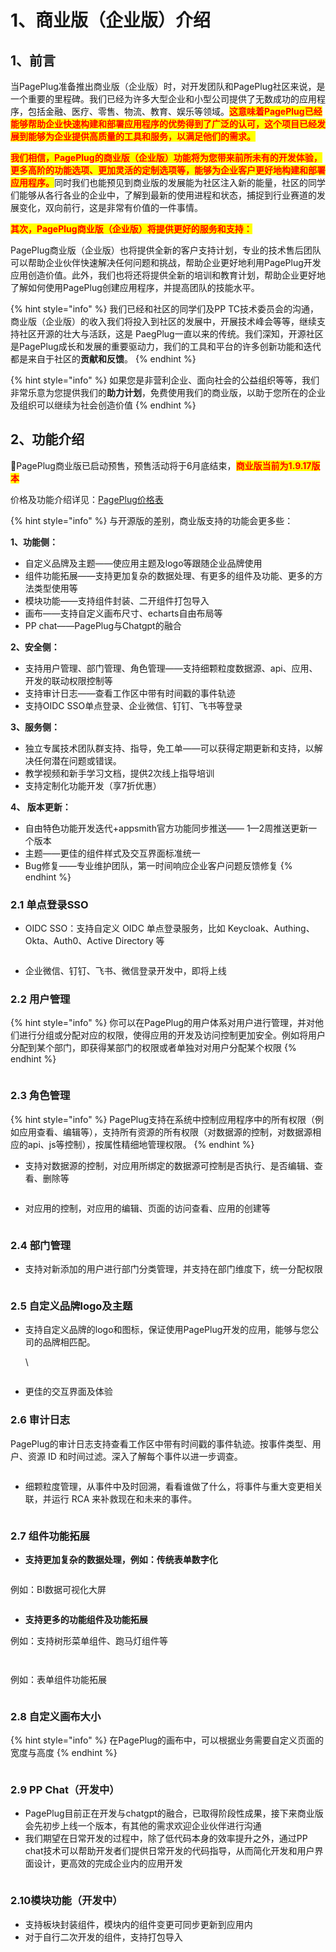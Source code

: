 # 1、商业版（企业版）介绍

## 1、前言

当PagePlug准备推出商业版（企业版）时，对开发团队和PagePlug社区来说，是一个重要的里程碑。我们已经为许多大型企业和小型公司提供了无数成功的应用程序，包括金融、医疗、零售、物流、教育、娱乐等领域。<mark style="color:red;">**这意味着PagePlug已经能够帮助企业快速构建和部署应用程序的优势得到了广泛的认可，这个项目已经发展到能够为企业提供高质量的工具和服务，以满足他们的需求。**</mark>



<mark style="color:red;">**我们相信，PagePlug的商业版（企业版）功能将为您带来前所未有的开发体验，更多高阶的功能选项、更加灵活的定制选项等，能够为企业客户更好地构建和部署应用程序。**</mark>同时我们也能预见到商业版的发展能为社区注入新的能量，社区的同学们能够从各行各业的企业中，了解到最新的使用进程和状态，捕捉到行业赛道的发展变化，双向前行，这是非常有价值的一件事情。



<mark style="color:red;">**其次，PagePlug商业版（企业版）将提供更好的服务和支持：**</mark>

PagePlug商业版（企业版）也将提供全新的客户支持计划，专业的技术售后团队可以帮助企业伙伴快速解决任何问题和挑战，帮助企业更好地利用PagePlug开发应用创造价值。此外，我们也将还将提供全新的培训和教育计划，帮助企业更好地了解如何使用PagePlug创建应用程序，并提高团队的技能水平。

{% hint style="info" %}
我们已经和社区的同学们及PP TC技术委员会的沟通，商业版（企业版）的收入我们将投入到社区的发展中，开展技术峰会等等，继续支持社区开源的壮大与活跃，这是 PaegPlug一直以来的传统。我们深知，开源社区是PagePlug成长和发展的重要驱动力，我们的工具和平台的许多创新功能和迭代都是来自于社区的**贡献和反馈**。
{% endhint %}

{% hint style="info" %}
如果您是非营利企业、面向社会的公益组织等等，我们非常乐意为您提供我们的**助力计划**，免费使用我们的商业版，以助于您所在的企业及组织可以继续为社会创造价值
{% endhint %}



## 2、功能介绍

📣PagePlug商业版已启动预售，预售活动将于6月底结束，<mark style="color:red;">**商业版当前为1.9.17版本**</mark>

价格及功能介绍详见：[PagePlug价格表](2-jia-ge-biao.md)

{% hint style="info" %}
与开源版的差别，商业版支持的功能会更多些：

**1、功能侧：**

* 自定义品牌及主题——使应用主题及logo等跟随企业品牌使用
* 组件功能拓展——支持更加复杂的数据处理、有更多的组件及功能、更多的方法类型使用等
* 模块功能——支持组件封装、二开组件打包导入
* 画布——支持自定义画布尺寸、echarts自由布局等
* PP chat——PagePlug与Chatgpt的融合

**2、安全侧：**

* 支持用户管理、部门管理、角色管理——支持细颗粒度数据源、api、应用、开发的联动权限控制等
* 支持审计日志——查看工作区中带有时间戳的事件轨迹
* 支持OIDC SSO单点登录、企业微信、钉钉、飞书等登录

**3、服务侧：**

* 独立专属技术团队群支持、指导，免工单——可以获得定期更新和支持，以解决任何潜在问题或错误。
* 教学视频和新手学习文档，提供2次线上指导培训
* 支持定制化功能开发（享7折优惠）

**4、 版本更新：**

* 自由特色功能开发迭代+appsmith官方功能同步推送—— 1—2周推送更新一个版本
* 主题——更佳的组件样式及交互界面标准统一
* Bug修复——专业维护团队，第一时间响应企业客户问题反馈修复
{% endhint %}



### 2.1 单点登录SSO

* OIDC SSO：支持自定义 OIDC 单点登录服务，比如 Keycloak、Authing、Okta、Auth0、Active Directory 等

<figure><img src="../.gitbook/assets/image (40).png" alt=""><figcaption></figcaption></figure>

* 企业微信、钉钉、飞书、微信登录开发中，即将上线



### 2.2 用户管理

{% hint style="info" %}
你可以在PagePlug的用户体系对用户进行管理，并对他们进行分组或分配对应的权限，使得应用的开发及访问控制更加安全。例如将用户分配到某个部门，即获得某部门的权限或者单独对对用户分配某个权限
{% endhint %}



<figure><img src="../.gitbook/assets/image (8).png" alt=""><figcaption></figcaption></figure>





### 2.3 角色管理

{% hint style="info" %}
PagePlug支持在系统中控制应用程序中的所有权限（例如应用查看、编辑等），支持所有资源的所有权限（对数据源的控制，对数据源相应的api、js等控制），按属性精细地管理权限。
{% endhint %}

* 支持对数据源的控制，对应用所绑定的数据源可控制是否执行、是否编辑、查看、删除等

<figure><img src="../.gitbook/assets/image (27).png" alt=""><figcaption></figcaption></figure>

* 对应用的控制，对应用的编辑、页面的访问查看、应用的创建等

<figure><img src="../.gitbook/assets/image (31).png" alt=""><figcaption></figcaption></figure>



### 2.4 部门管理

* 支持对新添加的用户进行部门分类管理，并支持在部门维度下，统一分配权限

<figure><img src="../.gitbook/assets/image (26).png" alt=""><figcaption></figcaption></figure>



### 2.5 自定义品牌logo及主题

*   支持自定义品牌的logo和图标，保证使用PagePlug开发的应用，能够与您公司的品牌相匹配。

    \


<figure><img src="../.gitbook/assets/image (41).png" alt=""><figcaption></figcaption></figure>

* 更佳的交互界面及体验



### 2.6 审计日志

PagePlug的审计日志支持查看工作区中带有时间戳的事件轨迹。按事件类型、用户、资源 ID 和时间过滤。深入了解每个事件以进一步调查。

<figure><img src="../.gitbook/assets/image (25).png" alt=""><figcaption></figcaption></figure>

* 细颗粒度管理，从事件中及时回溯，看看谁做了什么，将事件与重大变更相关联，并运行 RCA 来补救现在和未来的事件。

<figure><img src="../.gitbook/assets/image (2).png" alt=""><figcaption></figcaption></figure>

### 2.7 组件功能拓展

* **支持更加复杂的数据处理，例如：传统表单数字化**

<figure><img src="../.gitbook/assets/image (22).png" alt=""><figcaption></figcaption></figure>

例如：BI数据可视化大屏

<figure><img src="../.gitbook/assets/image (34).png" alt=""><figcaption></figcaption></figure>

* **支持更多的功能组件及功能拓展**

例如：支持树形菜单组件、跑马灯组件等

<figure><img src="../.gitbook/assets/image (43) (1).png" alt=""><figcaption></figcaption></figure>

<figure><img src="../.gitbook/assets/image (17).png" alt=""><figcaption></figcaption></figure>

例如：表单组件功能拓展

<figure><img src="../.gitbook/assets/image (10).png" alt=""><figcaption></figcaption></figure>

### 2.8 自定义画布大小

{% hint style="info" %}
在PagePlug的画布中，可以根据业务需要自定义页面的宽度与高度
{% endhint %}

<figure><img src="../.gitbook/assets/image.png" alt=""><figcaption></figcaption></figure>

### 2.9 PP Chat（开发中）

* PagePlug目前正在开发与chatgpt的融合，已取得阶段性成果，接下来商业版会先初步上线一个版本，有其他的需求欢迎企业伙伴进行沟通
* 我们期望在日常开发的过程中，除了低代码本身的效率提升之外，通过PP chat技术可以帮助开发者们提供日常开发的代码指导，从而简化开发和用户界面设计，更高效的完成企业内的应用开发

<figure><img src="../.gitbook/assets/PP chat.gif" alt=""><figcaption></figcaption></figure>

### 2.10模块功能（开发中）

* 支持板块封装组件，模块内的组件变更可同步更新到应用内
* 对于自行二次开发的组件，支持打包导入
